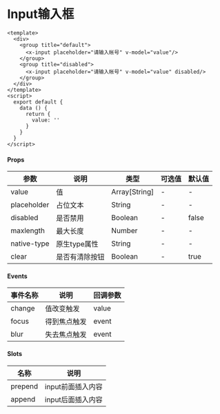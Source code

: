 # Input输入框

```
<template>
  <div>
    <group title="default">
      <x-input placeholder="请输入帐号" v-model="value"/>
    </group>
    <group title="disabled">
      <x-input placeholder="请输入帐号" v-model="value" disabled/>
    </group>
  </div>
</template>
<script>
  export default {
    data () {
      return {
        value: ''
      }
    }
  }
</script>
```

#### Props
| 参数      | 说明    | 类型      | 可选值       | 默认值   |
|---------- |-------- |---------- |------------- |--------- |
| value     | 值   | Array[String]  |   -       |    -    |
| placeholder     | 占位文本   | String  |   -       |    -    |
| disabled     | 是否禁用   | Boolean  |   -       |    false    |
| maxlength     | 最大长度   | Number  |   -       |    -    |
| native-type     | 原生type属性   | String  |   -       |    -    |
| clear     | 是否有清除按钮   | Boolean  |   -       |    true    |

#### Events
| 事件名称 | 说明 | 回调参数 |
|---------|--------|---------|
| change | 值改变触发 | value |
| focus | 得到焦点触发 | event |
| blur | 失去焦点触发 | event |

#### Slots
| 名称 | 说明 | 
|---------|--------|
| prepend | input前面插入内容 |
| append | input后面插入内容 |